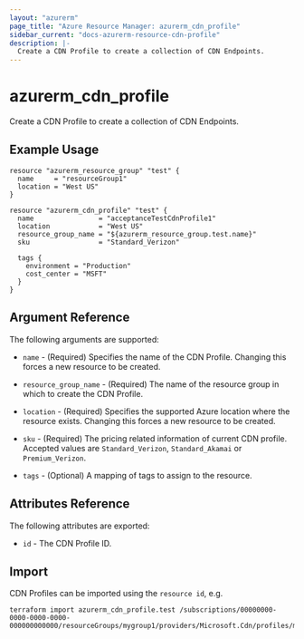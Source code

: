 ```yaml
---
layout: "azurerm"
page_title: "Azure Resource Manager: azurerm_cdn_profile"
sidebar_current: "docs-azurerm-resource-cdn-profile"
description: |-
  Create a CDN Profile to create a collection of CDN Endpoints.
---
```


# azurerm\_cdn\_profile

Create a CDN Profile to create a collection of CDN Endpoints.

## Example Usage

```hcl
resource "azurerm_resource_group" "test" {
  name     = "resourceGroup1"
  location = "West US"
}

resource "azurerm_cdn_profile" "test" {
  name                = "acceptanceTestCdnProfile1"
  location            = "West US"
  resource_group_name = "${azurerm_resource_group.test.name}"
  sku                 = "Standard_Verizon"

  tags {
    environment = "Production"
    cost_center = "MSFT"
  }
}
```

## Argument Reference

The following arguments are supported:

* `name` - (Required) Specifies the name of the CDN Profile. Changing this forces a
    new resource to be created.

* `resource_group_name` - (Required) The name of the resource group in which to
    create the CDN Profile.

* `location` - (Required) Specifies the supported Azure location where the resource exists. Changing this forces a new resource to be created.

* `sku` - (Required) The pricing related information of current CDN profile. Accepted values are `Standard_Verizon`, `Standard_Akamai` or `Premium_Verizon`.

* `tags` - (Optional) A mapping of tags to assign to the resource.

## Attributes Reference

The following attributes are exported:

* `id` - The CDN Profile ID.

## Import

CDN Profiles can be imported using the `resource id`, e.g.

```shell
terraform import azurerm_cdn_profile.test /subscriptions/00000000-0000-0000-0000-000000000000/resourceGroups/mygroup1/providers/Microsoft.Cdn/profiles/myprofile1
```
